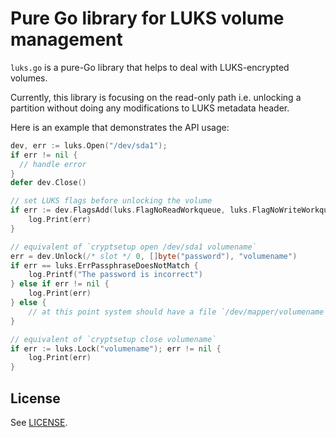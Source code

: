 # Pure Go library for LUKS volume management

`luks.go` is a pure-Go library that helps to deal with LUKS-encrypted volumes.

Currently, this library is focusing on the read-only path i.e. unlocking a partition without doing
any modifications to LUKS metadata header.

Here is an example that demonstrates the API usage:
```go
dev, err := luks.Open("/dev/sda1");
if err != nil {
  // handle error
}
defer dev.Close()

// set LUKS flags before unlocking the volume
if err := dev.FlagsAdd(luks.FlagNoReadWorkqueue, luks.FlagNoWriteWorkqueue); err != nil {
    log.Print(err)
}

// equivalent of `cryptsetup open /dev/sda1 volumename`
err = dev.Unlock(/* slot */ 0, []byte("password"), "volumename")
if err == luks.ErrPassphraseDoesNotMatch {
    log.Printf("The password is incorrect")
} else if err != nil {
    log.Print(err)
} else {
    // at this point system should have a file `/dev/mapper/volumename`.
}

// equivalent of `cryptsetup close volumename`
if err := luks.Lock("volumename"); err != nil {
    log.Print(err)
}
```

## License

See [LICENSE](LICENSE).